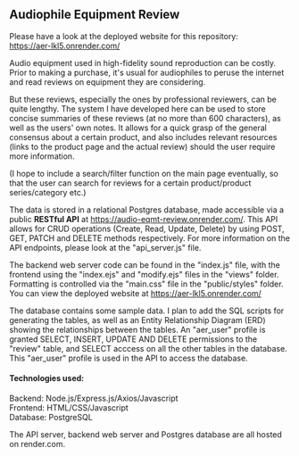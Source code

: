 ## Audiophile Equipment Review

Please have a look at the deployed website for this repository:<br>
https://aer-lkl5.onrender.com/

Audio equipment used in high-fidelity sound reproduction can be costly. Prior to making a purchase, it's usual for audiophiles to peruse the internet and read reviews on equipment they are considering.

But these reviews, especially the ones by professional reviewers, can be quite lengthy. The system I have developed here can be used to store concise summaries of these reviews (at no more than 600 characters), as well as the users' own notes. It allows for a quick grasp of the general consensus about a certain product, and also includes relevant resources (links to the product page and the actual review) should the user require more information.

(I hope to include a search/filter function on the main page eventually, so that the user can search for reviews for a certain product/product series/category etc.)

The data is stored in a relational Postgres database, made accessible via a public <b>RESTful API</b> at https://audio-eqmt-review.onrender.com/. This API allows for CRUD operations (Create, Read, Update, Delete) by using POST, GET, PATCH and DELETE methods respectively. For more information on the API endpoints, please look at the "api_server.js" file.

The backend web server code can be found in the "index.js" file, with the frontend using the "index.ejs" and "modify.ejs" files in the "views" folder. Formatting is controlled via the "main.css" file in the "public/styles" folder. You can view the deployed website at https://aer-lkl5.onrender.com/

The database contains some sample data. I plan to add the SQL scripts for generating the tables, as well as an Entity Relationship Diagram (ERD) showing the relationships between the tables. An "aer_user" profile is granted SELECT, INSERT, UPDATE AND DELETE permissions to the "review" table, and SELECT acccess on all the other tables in the database. This "aer_user" profile is used in the API to access the database.

#### Technologies used:
Backend: Node.js/Express.js/Axios/Javascript<br>
Frontend: HTML/CSS/Javascript<br>
Database: PostgreSQL<br>

The API server, backend web server and Postgres database are all hosted on render.com.
